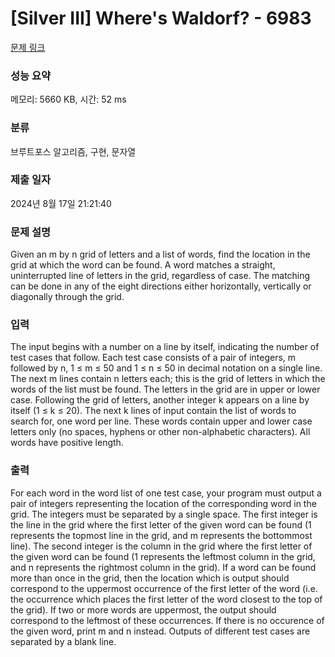 # [Silver III] Where's Waldorf? - 6983 

[문제 링크](https://www.acmicpc.net/problem/6983) 

### 성능 요약

메모리: 5660 KB, 시간: 52 ms

### 분류

브루트포스 알고리즘, 구현, 문자열

### 제출 일자

2024년 8월 17일 21:21:40

### 문제 설명

<p>Given an m by n grid of letters and a list of words, find the location in the grid at which the word can be found. A word matches a straight, uninterrupted line of letters in the grid, regardless of case. The matching can be done in any of the eight directions either horizontally, vertically or diagonally through the grid.</p>

### 입력 

 <p>The input begins with a number on a line by itself, indicating the number of test cases that follow. Each test case consists of a pair of integers, m followed by n, 1 ≤ m ≤ 50 and 1 ≤ n ≤ 50 in decimal notation on a single line. The next m lines contain n letters each; this is the grid of letters in which the words of the list must be found. The letters in the grid are in upper or lower case. Following the grid of letters, another integer k appears on a line by itself (1 ≤ k ≤ 20). The next k lines of input contain the list of words to search for, one word per line. These words contain upper and lower case letters only (no spaces, hyphens or other non-alphabetic characters). All words have positive length.</p>

### 출력 

 <p>For each word in the word list of one test case, your program must output a pair of integers representing the location of the corresponding word in the grid. The integers must be separated by a single space. The first integer is the line in the grid where the first letter of the given word can be found (1 represents the topmost line in the grid, and m represents the bottommost line). The second integer is the column in the grid where the first letter of the given word can be found (1 represents the leftmost column in the grid, and n represents the rightmost column in the grid). If a word can be found more than once in the grid, then the location which is output should correspond to the uppermost occurrence of the first letter of the word (i.e. the occurrence which places the first letter of the word closest to the top of the grid). If two or more words are uppermost, the output should correspond to the leftmost of these occurrences. If there is no occurence of the given word, print m and n instead. Outputs of different test cases are separated by a blank line.</p>

